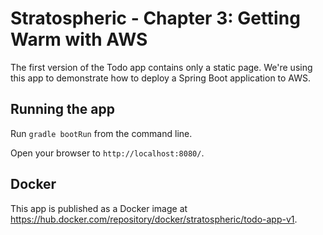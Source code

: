 # Stratospheric - Chapter 3: Getting Warm with AWS

The first version of the Todo app contains only a static page. We're using this app to demonstrate how to deploy a Spring Boot application to AWS.

## Running the app

Run ```gradle bootRun``` from the command line.

Open your browser to `http://localhost:8080/`.

## Docker

This app is published as a Docker image at https://hub.docker.com/repository/docker/stratospheric/todo-app-v1.


